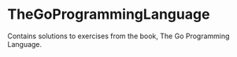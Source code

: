 # TheGoProgrammingLanguage
Contains solutions to exercises from the book, The Go Programming Language.
